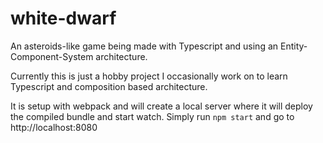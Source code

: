 # white-dwarf
An asteroids-like game being made with Typescript and using an Entity-Component-System architecture.

Currently this is just a hobby project I occasionally work on to learn Typescript and composition based architecture.

It is setup with webpack and will create a local server where it will deploy the compiled bundle and start watch.
Simply run ```npm start``` and go to http://localhost:8080
